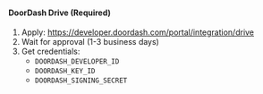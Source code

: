 #### DoorDash Drive (Required)

1. Apply: <https://developer.doordash.com/portal/integration/drive>
2. Wait for approval (1-3 business days)
3. Get credentials:
   - `DOORDASH_DEVELOPER_ID`
   - `DOORDASH_KEY_ID`
   - `DOORDASH_SIGNING_SECRET`
